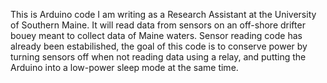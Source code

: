 This is Arduino code I am writing as a Research Assistant at the University of Southern Maine. 
It will read data from sensors on an off-shore drifter bouey meant to collect data of Maine waters. 
Sensor reading code has already been estabilished, 
the goal of this code is to conserve power by turning sensors off when not reading data using a relay, 
and putting the Arduino into a low-power sleep mode at the same time. 

